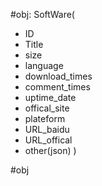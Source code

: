 #obj: SoftWare(
* ID
* Title
* size
* language
* download_times
* comment_times
* uptime_date
* offical_site
* plateform
* URL_baidu
* URL_offical
* other(json)
)

#obj
